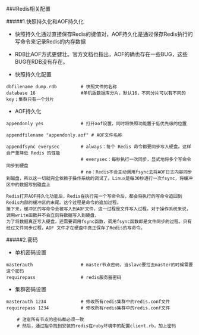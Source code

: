 ###Redis相关配置

#####1.快照持久化和AOF持久化
- 快照持久化通过直接保存Redis的键值对，AOF持久化是通过保存Redis执行的写命令来记录Redis的内存数据
- RDB比AOF方式更健壮。官方文档也指出，AOF的确也存在一些BUG，这些BUG在RDB没有存在。

- 快照持久化配置
```
dbfilename dump.rdb         # 快照文件的名称
database 16                 #单机版数据库分片，默认16，不同分片可以有不同的key；集群只有一个分片
```

- AOF持久化
```
appendonly yes              # 打开aof设置，同时将快照功能置于低优先级的位置

appendfilename "appendonly.aof" # AOF文件名称
                            
appendfsync everysec        # always：每个 Redis 命令都要同步写入硬盘。这样会严重降低 Redis 的性能
                            # everysec：每秒执行一次同步，显式地将多个写命令同步到硬盘
                            # no：Redis不会主动调用fsync去将AOF日志内容同步到磁盘，所以这一切就完全依赖于操作系统的调试了。Linux是每30秒进行一次fsync，将缓冲区中的数据写到磁盘上
```

```
Redis打开AOF持久化功能后，Redis在执行完一个写命令后，都会将执行的写命令追回到Redis内部的缓冲区的末尾。这个过程是命令的追加过程。 
接下来，缓冲区的写命令会被写入到AOF文件，这一过程是文件写入过程。对于操作系统来说，调用write函数并不会立刻将数据写入到硬盘，
为了将数据真正写入硬盘，还需要调用fsync函数，调用fsync函数即是文件同步的过程。只有经过文件同步过程，AOF 文件才在硬盘中真正保存了Redis的写命令。
```


#####2.密码
- 单机密码设置
```
masterauth                  # master节点密码，当slave要拉去master的时候需要这个密码
requirepass                 # redis服务器密码
```

- 集群密码设置
```
masterauth 1234             # 修改所有redis集群中的redis.conf文件 
requirepass 1234            # 修改所有redis集群中的redis.conf文件 

    # 注意所有节点的密码都必须一致
    # 然后，通过指令找到安装的redis在ruby环境中的配置client.rb，加上密码
```
